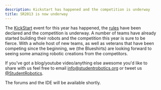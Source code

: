 ```yaml
---
description: Kickstart has happened and the competition is underway
title: SR2013 is now underway
---
```

The [KickStart](/events/kickstart) event for this year has happened,
the [rules](/docs/rules/) have been declared
and the competition is underway. A number of teams have already started
building their robots and the competition this year is sure to be fierce.
With a whole host of new teams, as well as veterans that have been competing
since the beginning, we (the Blueshirts) are looking forward to seeing some
amazing robotic creations from the competitors.

If you've got a blog/youtube video/anything else awesome you'd like to share
with us feel free to email [info@studentrobotics.org](mailto:info@studentrobotics.org)
or tweet us [@StudentRobotics](https://twitter.com/StudentRobotics).

The forums and the IDE will be available shortly.
